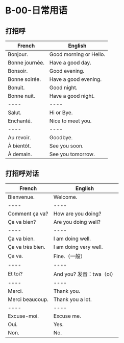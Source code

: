 ﻿
# B-00-日常用语

## 打招呼

French | English
---- | ----
Bonjour. | Good morning or Hello.
Bonne journée. | Have a good day.
Bonsoir. | Good evening.
Bonne soirée. | Have a good evening.
Bonuit. | Good night.
Bonne nuit. | Have a good night.
---- | ----
Salut. | Hi or Bye.
Enchanté. | Nice to meet you.
---- | ----
Au revoir. | Goodbye.
À bientôt. | See you soon.
À demain. | See you tomorrow.

## 打招呼对话

French | English
---- | ----
Bienvenue. | Welcome.
---- | ----
Comment ça va? | How are you doing?
Ça va bien? | Are you doing well?
---- | ----
Ça va bien. | I am doing well.
Ça va très bien. | I am doing very well.
Ça va. | Fine.（一般）
---- | ----
Et toi? | And you? 发音：twa（oi）
---- | ----
Merci. | Thank you.
Merci beaucoup. | Thank you a lot.
---- | ----
Excuse-moi. | Excuse me.
Oui. | Yes.
Non. | No.
